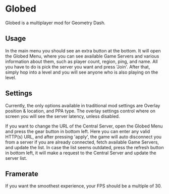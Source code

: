 # Globed

Globed is a multiplayer mod for Geometry Dash.

## Usage

In the main menu you should see an extra button at the bottom. It will open the Globed Menu, where you can see available Game Servers and various information about them, such as player count, region, ping, and name. All you have to do is pick the server you want and press 'Join'. After that, simply hop into a level and you will see anyone who is also playing on the level.

## Settings

Currently, the only options available in traditional mod settings are Overlay position & location, and PPA type. The overlay settings control where on screen you will see the server latency, unless disabled.

If you want to change the URL of the Central Server, open the Globed Menu and press the gear button in bottom left. Here you can enter any valid HTTP(s) URL, and after pressing 'apply', the game will auto disconnect you from a server if you are already connected, fetch available Game Servers, and update the list. In case the list seems outdated, press the refresh button in bottom left, it will make a request to the Central Server and update the server list.

## Framerate

If you want the smoothest experience, your FPS should be a multiple of 30.